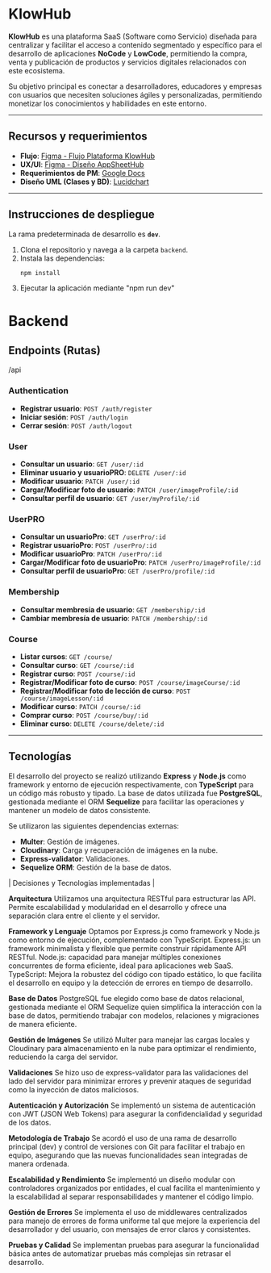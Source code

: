 # KlowHub

**KlowHub** es una plataforma SaaS (Software como Servicio) diseñada para centralizar y facilitar el acceso a contenido segmentado y específico para el desarrollo de aplicaciones **NoCode** y **LowCode**, permitiendo la compra, venta y publicación de productos y servicios digitales relacionados con este ecosistema. 

Su objetivo principal es conectar a desarrolladores, educadores y empresas con usuarios que necesiten soluciones ágiles y personalizadas, permitiendo monetizar los conocimientos y habilidades en este entorno.

---

## Recursos y requerimientos

- **Flujo**: [Figma - Flujo Plataforma KlowHub](https://www.figma.com/board/pC714J1fs4SJpusPuYaiMj/Flujo-Plataforma-KlowHub?node-id=0-1&node-type=canvas)
- **UX/UI**: [Figma - Diseño AppSheetHub](https://www.figma.com/design/MsyB0jfdKAU2dOIoIB9rW2/AppSheetHub?node-id=0-1)
- **Requerimientos de PM**: [Google Docs](https://docs.google.com/document/d/1M9TPI3U3fzESAFfAh1JZX7j8z7rGjmCMtIRI-FJsYb8/edit?tab=t.0)
- **Diseño UML (Clases y BD)**: [Lucidchart](https://lucid.app/lucidchart/ae84b02d-155e-483d-be41-8fa752bb5d9d/edit?page=HWEp-vi-RSFO&invitationId=inv_d489a101-c136-412a-9eb0-9093350af57a#)

---

## Instrucciones de despliegue

La rama predeterminada de desarrollo es **`dev`**.

1. Clona el repositorio y navega a la carpeta `backend`.
2. Instala las dependencias:
   ```bash
   npm install
3. Ejecutar la aplicación mediante "npm run dev"


# Backend

## Endpoints (Rutas)

/api

### Authentication

- **Registrar usuario**: `POST /auth/register`
- **Iniciar sesión**: `POST /auth/login`
- **Cerrar sesión**: `POST /auth/logout`

### User

- **Consultar un usuario**: `GET /user/:id`
- **Eliminar usuario y usuarioPRO**: `DELETE /user/:id`
- **Modificar usuario**: `PATCH /user/:id`
- **Cargar/Modificar foto de usuario**: `PATCH /user/imageProfile/:id`
- **Consultar perfil de usuario**: `GET /user/myProfile/:id`

### UserPRO

- **Consultar un usuarioPro**: `GET /userPro/:id`
- **Registrar usuarioPro**: `POST /userPro/:id`
- **Modificar usuarioPro**: `PATCH /userPro/:id`
- **Cargar/Modificar foto de usuarioPro**: `PATCH /userPro/imageProfile/:id`
- **Consultar perfil de usuarioPro**: `GET /userPro/profile/:id`

### Membership

- **Consultar membresía de usuario**: `GET /membership/:id`
- **Cambiar membresía de usuario**: `PATCH /membership/:id`

### Course

- **Listar cursos**: `GET /course/`
- **Consultar curso**: `GET /course/:id`
- **Registrar curso**: `POST /course/:id`
- **Registrar/Modificar foto de curso**: `POST /course/imageCourse/:id`
- **Registrar/Modificar foto de lección de curso**: `POST /course/imageLesson/:id`
- **Modificar curso**: `PATCH /course/:id`
- **Comprar curso**: `POST /course/buy/:id`
- **Eliminar curso**: `DELETE /course/delete/:id`

---

## Tecnologías

El desarrollo del proyecto se realizó utilizando **Express** y **Node.js** como framework y entorno de ejecución respectivamente, con **TypeScript** para un código más robusto y tipado. La base de datos utilizada fue **PostgreSQL**, gestionada mediante el ORM **Sequelize** para facilitar las operaciones y mantener un modelo de datos consistente.

Se utilizaron las siguientes dependencias externas:

- **Multer**: Gestión de imágenes.
- **Cloudinary**: Carga y recuperación de imágenes en la nube.
- **Express-validator**: Validaciones.
- **Sequelize ORM**: Gestión de la base de datos.

| Decisiones y Tecnologías implementadas |

**Arquitectura**
Utilizamos una arquitectura RESTful para estructurar las API. Permite escalabilidad y modularidad en el desarrollo y ofrece una separación clara entre el cliente y el servidor.

**Framework y Lenguaje**
Optamos por Express.js como framework y Node.js como entorno de ejecución, complementado con TypeScript. Express.js: un framework minimalista y flexible que permite construir rápidamente API RESTful. Node.js: capacidad para manejar múltiples conexiones concurrentes de forma eficiente, ideal para aplicaciones web SaaS.
TypeScript: Mejora la robustez del código con tipado estático, lo que facilita el desarrollo en equipo y la detección de errores en tiempo de desarrollo. 

**Base de Datos**
PostgreSQL fue elegido como base de datos relacional, gestionada mediante el ORM Sequelize quien simplifica la interacción con la base de datos, permitiendo trabajar con modelos, relaciones y migraciones de manera eficiente.

**Gestión de Imágenes**
Se utilizó Multer para manejar las cargas locales y Cloudinary para almacenamiento en la nube para optimizar el rendimiento, reduciendo la carga del servidor.

**Validaciones**
Se hizo uso de express-validator para las validaciones del lado del servidor para minimizar errores y prevenir ataques de seguridad como la inyección de datos maliciosos.

**Autenticación y Autorización**
Se implementó un sistema de autenticación con JWT (JSON Web Tokens) para asegurar la confidencialidad y seguridad de los datos.

**Metodología de Trabajo**
Se acordó el uso de una rama de desarrollo principal (dev) y control de versiones con Git para facilitar el trabajo en equipo, asegurando que las nuevas funcionalidades sean integradas de manera ordenada.

**Escalabilidad y Rendimiento**
Se implementó un diseño modular con controladores organizados por entidades, el cual facilita el mantenimiento y la escalabilidad al separar responsabilidades y mantener el código limpio.

**Gestión de Errores**
Se implementa el uso de middlewares centralizados para manejo de errores de forma uniforme tal que mejore la experiencia del desarrollador y del usuario, con mensajes de error claros y consistentes.

**Pruebas y Calidad**
Se implementan pruebas para asegurar la funcionalidad básica antes de automatizar pruebas más complejas sin retrasar el desarrollo.
